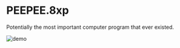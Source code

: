 # PEEPEE.8xp
Potentially the most important computer program that ever existed.

![demo](PEEPEE/PEEPEE.gif)
